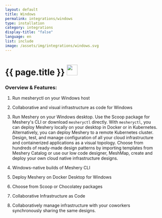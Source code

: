 ```yaml
---
layout: default
title: Windows
permalink: integrations/windows
type: installation
category: integrations
display-title: "false"
language: en
list: include
image: /assets/img/integrations/windows.svg
---
```


<h1>{{ page.title }} <img src="{{ page.image }}" style="width: 35px; height: 35px;" /></h1>


<!-- This needs replaced with the Category property, not the sub-category.
 #### Category: windows -->

### Overview & Features:
1. Run mesheryctl on your Windows host

2. Collaborative and visual infrastructure as code for Windows

4. 
    Run Meshery on your Windows desktop. Use the Scoop package for Meshery's CLI or download `mesheryctl` directly. With `mesheryctl`, you can deploy Meshery locally on your desktop in Docker or in Kubernetes. Alternatively, you can deploy Meshery to a remote Kubernetes cluster. Design, test, and manage configuration of all your cloud infrastructure and containerized applications as a visual topology. Choose from hundreds of ready-made design patterns by importing templates from Meshery Catalog or use our low code designer, MeshMap, create and deploy your own cloud native infrastructure designs.



5. Windows-native builds of Meshery CLI

6. Deploy Meshery on Docker Desktop for Windows

7. Choose from Scoop or Chocolatey packages

8. Collaborative Infrastructure as Code

9. Collaboratively manage infrastructure with your coworkers synchronously sharing the same designs.

